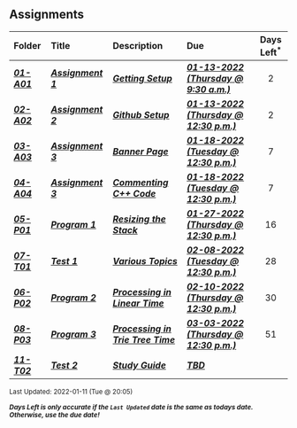 ## Assignments

| Folder | Title | Description | Due | Days Left<sup>*</sup> |
|:------|:------|:------|:------|:-----:|
| ***<a href="https://github.com/rugbyprof/3013-Algorithms/tree/master/Assignments/01-A01">01-A01</a>*** | ***<a href="https://github.com/rugbyprof/3013-Algorithms/tree/master/Assignments/01-A01"> Assignment 1 </a>*** | ***<a href="https://github.com/rugbyprof/3013-Algorithms/tree/master/Assignments/01-A01"> Getting Setup</a>*** | ***<a href="https://github.com/rugbyprof/3013-Algorithms/tree/master/Assignments/01-A01"> 01-13-2022 (Thursday @ 9:30 a.m.)</a>*** | 2 |
| ***<a href="https://github.com/rugbyprof/3013-Algorithms/tree/master/Assignments/02-A02">02-A02</a>*** | ***<a href="https://github.com/rugbyprof/3013-Algorithms/tree/master/Assignments/02-A02"> Assignment 2 </a>*** | ***<a href="https://github.com/rugbyprof/3013-Algorithms/tree/master/Assignments/02-A02"> Github Setup</a>*** | ***<a href="https://github.com/rugbyprof/3013-Algorithms/tree/master/Assignments/02-A02"> 01-13-2022 (Thursday @ 12:30 p.m.)</a>*** | 2 |
| ***<a href="https://github.com/rugbyprof/3013-Algorithms/tree/master/Assignments/03-A03">03-A03</a>*** | ***<a href="https://github.com/rugbyprof/3013-Algorithms/tree/master/Assignments/03-A03"> Assignment 3 </a>*** | ***<a href="https://github.com/rugbyprof/3013-Algorithms/tree/master/Assignments/03-A03"> Banner Page</a>*** | ***<a href="https://github.com/rugbyprof/3013-Algorithms/tree/master/Assignments/03-A03"> 01-18-2022 (Tuesday @ 12:30 p.m.)</a>*** | 7 |
| ***<a href="https://github.com/rugbyprof/3013-Algorithms/tree/master/Assignments/04-A04">04-A04</a>*** | ***<a href="https://github.com/rugbyprof/3013-Algorithms/tree/master/Assignments/04-A04"> Assignment 3 </a>*** | ***<a href="https://github.com/rugbyprof/3013-Algorithms/tree/master/Assignments/04-A04"> Commenting C++ Code</a>*** | ***<a href="https://github.com/rugbyprof/3013-Algorithms/tree/master/Assignments/04-A04"> 01-18-2022 (Tuesday @ 12:30 p.m.)</a>*** | 7 |
| ***<a href="https://github.com/rugbyprof/3013-Algorithms/tree/master/Assignments/05-P01">05-P01</a>*** | ***<a href="https://github.com/rugbyprof/3013-Algorithms/tree/master/Assignments/05-P01"> Program 1 </a>*** | ***<a href="https://github.com/rugbyprof/3013-Algorithms/tree/master/Assignments/05-P01"> Resizing the Stack</a>*** | ***<a href="https://github.com/rugbyprof/3013-Algorithms/tree/master/Assignments/05-P01"> 01-27-2022 (Thursday @ 12:30 p.m.)</a>*** | 16 |
| ***<a href="https://github.com/rugbyprof/3013-Algorithms/tree/master/Assignments/07-T01">07-T01</a>*** | ***<a href="https://github.com/rugbyprof/3013-Algorithms/tree/master/Assignments/07-T01"> Test 1 </a>*** | ***<a href="https://github.com/rugbyprof/3013-Algorithms/tree/master/Assignments/07-T01"> Various Topics</a>*** | ***<a href="https://github.com/rugbyprof/3013-Algorithms/tree/master/Assignments/07-T01"> 02-08-2022 (Tuesday @ 12:30 p.m.)</a>*** | 28 |
| ***<a href="https://github.com/rugbyprof/3013-Algorithms/tree/master/Assignments/06-P02">06-P02</a>*** | ***<a href="https://github.com/rugbyprof/3013-Algorithms/tree/master/Assignments/06-P02"> Program 2 </a>*** | ***<a href="https://github.com/rugbyprof/3013-Algorithms/tree/master/Assignments/06-P02"> Processing in Linear Time</a>*** | ***<a href="https://github.com/rugbyprof/3013-Algorithms/tree/master/Assignments/06-P02"> 02-10-2022 (Thursday @ 12:30 p.m.)</a>*** | 30 |
| ***<a href="https://github.com/rugbyprof/3013-Algorithms/tree/master/Assignments/08-P03">08-P03</a>*** | ***<a href="https://github.com/rugbyprof/3013-Algorithms/tree/master/Assignments/08-P03"> Program 3 </a>*** | ***<a href="https://github.com/rugbyprof/3013-Algorithms/tree/master/Assignments/08-P03"> Processing in Trie Tree Time</a>*** | ***<a href="https://github.com/rugbyprof/3013-Algorithms/tree/master/Assignments/08-P03"> 03-03-2022 (Thursday @ 12:30 p.m.)</a>*** | 51 |
| ***<a href="https://github.com/rugbyprof/3013-Algorithms/tree/master/Assignments/11-T02">11-T02</a>*** | ***<a href="https://github.com/rugbyprof/3013-Algorithms/tree/master/Assignments/11-T02"> Test 2 </a>*** | ***<a href="https://github.com/rugbyprof/3013-Algorithms/tree/master/Assignments/11-T02"> Study Guide</a>*** | ***<a href="https://github.com/rugbyprof/3013-Algorithms/tree/master/Assignments/11-T02"> TBD</a>*** |  |

<sup>Last Updated: 2022-01-11 (Tue @ 20:05)</sup> 

<sup>***Days Left is only accurate if the `Last Updated` date is the same as todays date. Otherwise, use the due date!***</sup> 